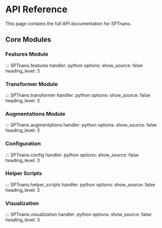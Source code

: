 # API Reference

This page contains the full API documentation for SPTnano.

## Core Modules

### Features Module

::: SPTnano.features
handler: python
options:
show_source: false
heading_level: 3

### Transformer Module

::: SPTnano.transformer
handler: python
options:
show_source: false
heading_level: 3

### Augmentations Module

::: SPTnano.augmentations
handler: python
options:
show_source: false
heading_level: 3

### Configuration

::: SPTnano.config
handler: python
options:
show_source: false
heading_level: 3

### Helper Scripts

::: SPTnano.helper_scripts
handler: python
options:
show_source: false
heading_level: 3

### Visualization

::: SPTnano.visualization
handler: python
options:
show_source: false
heading_level: 3
